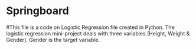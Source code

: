 # Springboard
#This file is a code on Logistic Regression file created in Python. The logistic regression mini-project deals with three variables (Height, Weight & Gender). Gender is the target variable.
